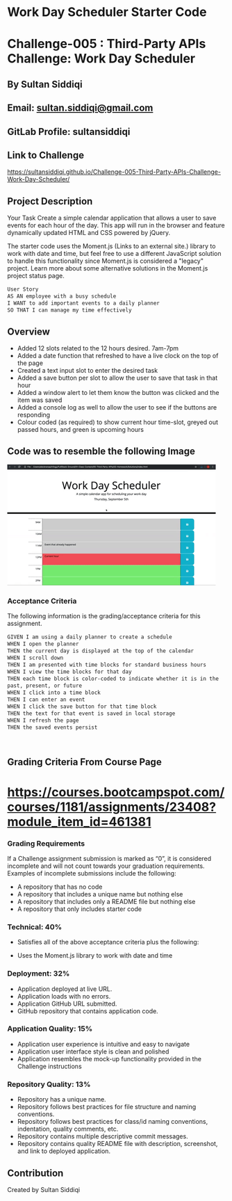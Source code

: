 # Work Day Scheduler Starter Code
# Challenge-005 : Third-Party APIs Challenge: Work Day Scheduler
## By Sultan Siddiqi
## Email: sultan.siddiqi@gmail.com
## GitLab Profile: sultansiddiqi

## Link to Challenge 
https://sultansiddiqi.github.io/Challenge-005-Third-Party-APIs-Challenge-Work-Day-Scheduler/

## Project Description
Your Task
Create a simple calendar application that allows a user to save events for each hour of the day. This app will run in the browser and feature dynamically updated HTML and CSS powered by jQuery.

The starter code uses the Moment.js (Links to an external site.) library to work with date and time, but feel free to use a different JavaScript solution to handle this functionality since Moment.js is considered a "legacy" project. Learn more about some alternative solutions in the Moment.js project status page.

```
User Story
AS AN employee with a busy schedule
I WANT to add important events to a daily planner
SO THAT I can manage my time effectively
```

## Overview  
* Added 12 slots related to the 12 hours desired. 7am-7pm
* Added a date function that refreshed to have a live clock on the top of the page
* Created a text input slot to enter the desired task
* Added a save button per slot to allow the user to save that task in that hour
* Added a window alert to let them know the button was clicked and the item was saved
* Added a console log as well to allow the user to see if the buttons are responding
* Colour coded (as required) to show current hour time-slot, greyed out passed hours, and green is upcoming hours



## Code was to resemble the following Image

![alt text](./assets/images/05-third-party-apis-homework-demo.gif)

### Acceptance Criteria
The following information is the grading/acceptance criteria for this assignment.

```
GIVEN I am using a daily planner to create a schedule
WHEN I open the planner
THEN the current day is displayed at the top of the calendar
WHEN I scroll down
THEN I am presented with time blocks for standard business hours
WHEN I view the time blocks for that day
THEN each time block is color-coded to indicate whether it is in the past, present, or future
WHEN I click into a time block
THEN I can enter an event
WHEN I click the save button for that time block
THEN the text for that event is saved in local storage
WHEN I refresh the page
THEN the saved events persist
```
​
## Grading Criteria From Course Page
# https://courses.bootcampspot.com/courses/1181/assignments/23408?module_item_id=461381

### Grading Requirements
If a Challenge assignment submission is marked as “0”, it is considered incomplete and will not count towards your graduation requirements. Examples of incomplete submissions include the following:

- A repository that has no code
- A repository that includes a unique name but nothing else
- A repository that includes only a README file but nothing else
- A repository that only includes starter code
​
### Technical: 40%
* Satisfies all of the above acceptance criteria plus the following:
 - Uses the Moment.js library to work with date and time
​
### Deployment: 32%
- Application deployed at live URL.
- Application loads with no errors.
- Application GitHub URL submitted.
- GitHub repository that contains application code.
​
### Application Quality: 15%
- Application user experience is intuitive and easy to navigate
- Application user interface style is clean and polished
- Application resembles the mock-up functionality provided in the Challenge instructions
​
### Repository Quality: 13%
- Repository has a unique name.
- Repository follows best practices for file structure and naming conventions.
- Repository follows best practices for class/id naming conventions, indentation, quality comments, etc.
- Repository contains multiple descriptive commit messages.
- Repository contains quality README file with description, screenshot, and link to deployed application.

## Contribution
Created by Sultan Siddiqi
